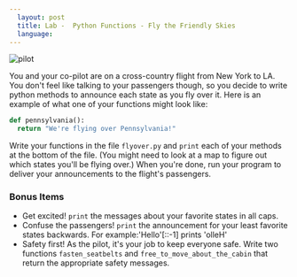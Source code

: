 ```yaml
---
  layout: post
  title: Lab -  Python Functions - Fly the Friendly Skies
  language:
---
```


![pilot](https://s3.amazonaws.com/after-school-assets/pilot.jpg)

You and your co-pilot are on a cross-country flight from New York to LA. You don't feel like talking to your passengers though, so you decide to write python methods to announce each state as you fly over it. Here is an example of what one of your functions might look like:

```python
def pennsylvania():
  return "We're flying over Pennsylvania!"
```

Write your functions in the file `flyover.py` and `print` each of your methods at the bottom of the file. (You might need to look at a map to figure out which states you'll be flying over.) When you're done, run your program to deliver your announcements to the flight's passengers.

###  Bonus Items
* Get excited! `print` the messages about your favorite states in all caps.
* Confuse the passengers! `print` the announcement for your least favorite states backwards.
  For example:'Hello'[::-1]
  prints 'olleH'
* Safety first! As the pilot, it's your job to keep everyone safe. Write two functions `fasten_seatbelts` and `free_to_move_about_the_cabin` that return the appropriate safety messages.

